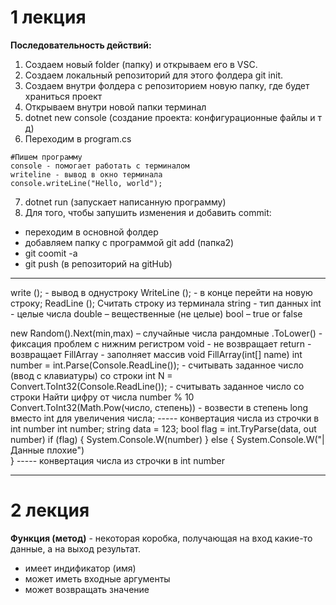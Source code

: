 # 1 лекция


**Последовательность действий:**
1. Создаем новый folder (папку) и открываем его в VSC.
2. Создаем локальный репозиторий для этого фолдера git init.
3. Создаем внутри фолдера с репозиторием новую папку, где будет храниться проект
4. Открываем внутри новой папки терминал
5. dotnet new console (создание проекта: конфигурационные файлы и т д)
6. Переходим в program.cs
```
#Пишем программу
console - помогает работать с терминалом
writeline - вывод в окно терминала
console.writeLine("Hello, world");
```

7. dotnet run (запускает написанную программу)
8. Для того, чтобы запушить изменения и добавить commit:
- переходим в основной фолдер
- добавляем папку с программой git add (папка2)
- git coomit -a 
- git push (в репозиторий на gitHub)

************************************************************
write (); - вывод в однустроку
WriteLine (); - в конце перейти на новую строку;
ReadLine (); Считать строку из терминала
string - тип данных
int - целые числа
double – вещественные (не целые)
bool – true or false

new Random().Next(min,max) – случайные числа рандомные
.ToLower() - фиксация проблем с нижним регистром
void - не возвращает 
return - возвращает
FillArray - заполняет массив void FillArray(int[] name)
int number = int.Parse(Console.ReadLine()); - считывать заданное число (ввод с клавиатуры) со строки
int N = Convert.ToInt32(Console.ReadLine()); - считывать заданное число со строки
Найти цифру от числа number % 10
Convert.ToInt32(Math.Pow(число, степень)) - возвести в степень
long вместо int для увеличения числа;
----- конвертация числа из строчки в int number
int number;
string data = 123;
bool flag = int.TryParse(data, out number)
if (flag)
{
    System.Console.W(number)
}
else
{
     System.Console.W("|Данные плохие")   
}
----- конвертация числа из строчки в int number
************************************************************

# 2 лекция

**Функция (метод)** - некоторая коробка, получающая на вход какие-то данные, а на выход результат. 
- имеет индификатор (имя)
- может иметь входные аргументы
- может возвращать значение


